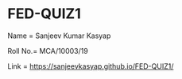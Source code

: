 # FED-QUIZ1

Name = Sanjeev Kumar Kasyap

Roll No.= MCA/10003/19

Link = https://sanjeevkasyap.github.io/FED-QUIZ1/
